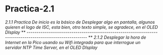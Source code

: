 # Practica-2.1

*2.1.1 Practica De inicio es la básico de Desplegar algo en pantalla, algunos quieren el logo de ISC, esta bien, otro texto simple, se agradece,  en el OLED DIsplay*
** ------------------------------------------------------------------------------------------------------------- **
*2.1.2 Desplegar la hora de Internet en la Pico usando su Wifi integrada para que interrogue un servidor NTP Time Server, en el OLED DIsplay*

